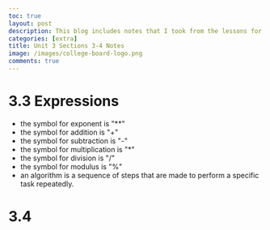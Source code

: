 ```yaml
---
toc: true
layout: post
description: This blog includes notes that I took from the lessons for sections 3-4.
categories: [extra]
title: Unit 3 Sections 3-4 Notes
image: /images/college-board-logo.png
comments: true
---
```


# 3.3 Expressions

- the symbol for exponent is "**"
- the symbol for addition is "+"  
- the symbol for subtraction is "-"  
- the symbol for multiplication is "*"  
- the symbol for division is "/"
- the symbol for modulus is "%" 
- an algorithm is a sequence of steps that are made to perform a specific task repeatedly.

# 3.4 